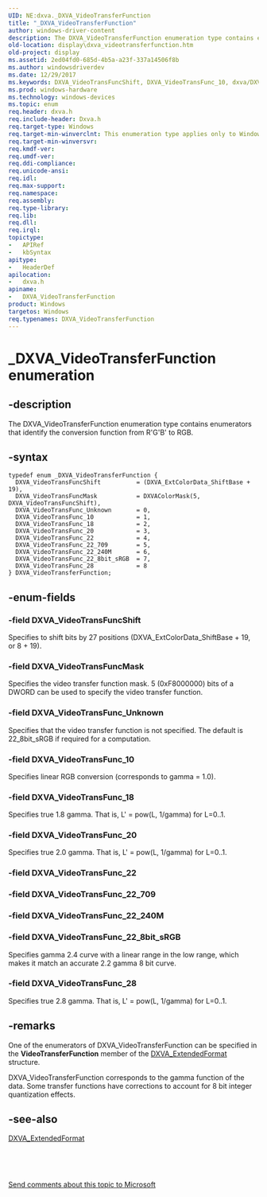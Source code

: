 ```yaml
---
UID: NE:dxva._DXVA_VideoTransferFunction
title: "_DXVA_VideoTransferFunction"
author: windows-driver-content
description: The DXVA_VideoTransferFunction enumeration type contains enumerators that identify the conversion function from R'G'B' to RGB.
old-location: display\dxva_videotransferfunction.htm
old-project: display
ms.assetid: 2ed04fd0-685d-4b5a-a23f-337a14506f8b
ms.author: windowsdriverdev
ms.date: 12/29/2017
ms.keywords: DXVA_VideoTransFuncShift, DXVA_VideoTransFunc_10, dxva/DXVA_VideoTransFunc_20, _DXVA_VideoTransferFunction, dxva/DXVA_VideoTransFunc_18, DXVA_VideoTransFunc_22_709, dxva/DXVA_VideoTransFunc_28, DXVA_VideoTransferFunction enumeration [Display Devices], DXVA_VideoTransFunc_20, dxva/DXVA_VideoTransFunc_22_240M, dxva/DXVA_VideoTransFuncMask, dxva/DXVA_VideoTransFuncShift, dxva/DXVA_VideoTransFunc_22_709, dxva/DXVA_VideoTransFunc_10, DXVA_VideoTransFunc_Unknown, dxva/DXVA_VideoTransferFunction, DXVA_VideoTransFunc_22, DXVA_VideoTransFunc_28, dxvaref_67be6e0a-79c6-4821-b3c3-899c2a2f9234.xml, DXVA_VideoTransFuncMask, DXVA_VideoTransferFunction, DXVA_VideoTransFunc_22_8bit_sRGB, display.dxva_videotransferfunction, DXVA_VideoTransFunc_22_240M, dxva/DXVA_VideoTransFunc_22_8bit_sRGB, dxva/DXVA_VideoTransFunc_22, DXVA_VideoTransFunc_18, dxva/DXVA_VideoTransFunc_Unknown
ms.prod: windows-hardware
ms.technology: windows-devices
ms.topic: enum
req.header: dxva.h
req.include-header: Dxva.h
req.target-type: Windows
req.target-min-winverclnt: This enumeration type applies only to Windows Server 2003 with SP1 and later, and Windows XP with SP2 and later.
req.target-min-winversvr: 
req.kmdf-ver: 
req.umdf-ver: 
req.ddi-compliance: 
req.unicode-ansi: 
req.idl: 
req.max-support: 
req.namespace: 
req.assembly: 
req.type-library: 
req.lib: 
req.dll: 
req.irql: 
topictype:
-	APIRef
-	kbSyntax
apitype:
-	HeaderDef
apilocation:
-	dxva.h
apiname:
-	DXVA_VideoTransferFunction
product: Windows
targetos: Windows
req.typenames: DXVA_VideoTransferFunction
---
```


# _DXVA_VideoTransferFunction enumeration


## -description


The DXVA_VideoTransferFunction enumeration type contains enumerators that identify the conversion function from R'G'B' to RGB.


## -syntax


````
typedef enum _DXVA_VideoTransferFunction { 
  DXVA_VideoTransFuncShift          = (DXVA_ExtColorData_ShiftBase + 19),
  DXVA_VideoTransFuncMask           = DXVAColorMask(5, DXVA_VideoTransFuncShift),
  DXVA_VideoTransFunc_Unknown       = 0,
  DXVA_VideoTransFunc_10            = 1,
  DXVA_VideoTransFunc_18            = 2,
  DXVA_VideoTransFunc_20            = 3,
  DXVA_VideoTransFunc_22            = 4,
  DXVA_VideoTransFunc_22_709        = 5,
  DXVA_VideoTransFunc_22_240M       = 6,
  DXVA_VideoTransFunc_22_8bit_sRGB  = 7,
  DXVA_VideoTransFunc_28            = 8
} DXVA_VideoTransferFunction;
````


## -enum-fields




### -field DXVA_VideoTransFuncShift

Specifies to shift bits by 27 positions (DXVA_ExtColorData_ShiftBase + 19, or 8 + 19).


### -field DXVA_VideoTransFuncMask

Specifies the video transfer function mask. 5 (0xF8000000) bits of a DWORD can be used to specify the video transfer function.


### -field DXVA_VideoTransFunc_Unknown

Specifies that the video transfer function is not specified. The default is 22_8bit_sRGB if required for a computation.


### -field DXVA_VideoTransFunc_10

Specifies linear RGB conversion (corresponds to gamma = 1.0).


### -field DXVA_VideoTransFunc_18

Specifies true 1.8 gamma. That is, L' = pow(L, 1/gamma) for L=0..1.


### -field DXVA_VideoTransFunc_20

Specifies true 2.0 gamma. That is, L' = pow(L, 1/gamma) for L=0..1.


### -field DXVA_VideoTransFunc_22



#### 



#### 



### -field DXVA_VideoTransFunc_22_709



#### 



#### 



### -field DXVA_VideoTransFunc_22_240M



#### 



#### 



### -field DXVA_VideoTransFunc_22_8bit_sRGB

Specifies gamma 2.4 curve with a linear range in the low range, which makes it match an accurate 2.2 gamma 8 bit curve. 


### -field DXVA_VideoTransFunc_28

Specifies true 2.8 gamma. That is, L' = pow(L, 1/gamma) for L=0..1.


## -remarks


One of the enumerators of DXVA_VideoTransferFunction can be specified in the <b>VideoTransferFunction</b> member of the <a href="..\dxva\ns-dxva-_dxva_extendedformat.md">DXVA_ExtendedFormat</a> structure.

DXVA_VideoTransferFunction corresponds to the gamma function of the data. Some transfer functions have corrections to account for 8 bit integer quantization effects.



## -see-also

<a href="..\dxva\ns-dxva-_dxva_extendedformat.md">DXVA_ExtendedFormat</a>

 

 

<a href="mailto:wsddocfb@microsoft.com?subject=Documentation%20feedback [display\display]:%20DXVA_VideoTransferFunction enumeration%20 RELEASE:%20(12/29/2017)&amp;body=%0A%0APRIVACY STATEMENT%0A%0AWe use your feedback to improve the documentation. We don't use your email address for any other purpose, and we'll remove your email address from our system after the issue that you're reporting is fixed. While we're working to fix this issue, we might send you an email message to ask for more info. Later, we might also send you an email message to let you know that we've addressed your feedback.%0A%0AFor more info about Microsoft's privacy policy, see http://privacy.microsoft.com/en-us/default.aspx." title="Send comments about this topic to Microsoft">Send comments about this topic to Microsoft</a>

